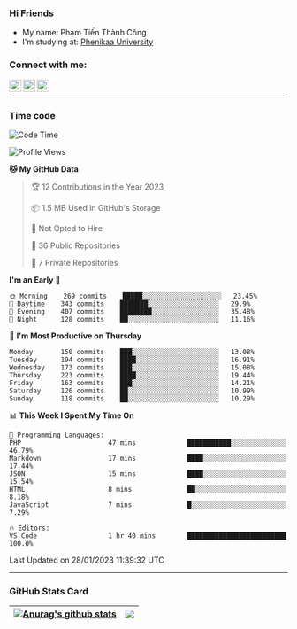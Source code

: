 ### Hi Friends

- My name: Phạm Tiến Thành Công
- I'm studying at: [Phenikaa University]


### Connect with me:
[<img align="left" alt="PhamTienThanhCong | Facebook" width="22px" src="https://upload.wikimedia.org/wikipedia/commons/thumb/1/16/Facebook-icon-1.png/640px-Facebook-icon-1.png" />][facebook]
[<img align="left" alt="PhamTienThanhCong | Zalo" width="22px" src="https://www.anphatpc.com.vn/template/anphat_2020v2/images/icon-zalo.jpg" />][zalo]
[<img align="left" alt="PhamTienThanhCong | LinkedIn" width="22px" src="https://cdn3.iconfinder.com/data/icons/inficons/512/linkedin.png" />][linkedin]

<br />

---

### Time code

<!--START_SECTION:waka-->
![Code Time](http://img.shields.io/badge/Code%20Time-848%20hrs%2043%20mins-blue)

![Profile Views](http://img.shields.io/badge/Profile%20Views-3-blue)

**🐱 My GitHub Data** 

> 🏆 12 Contributions in the Year 2023
 > 
> 📦 1.5 MB Used in GitHub's Storage 
 > 
> 🚫 Not Opted to Hire
 > 
> 📜 36 Public Repositories 
 > 
> 🔑 7 Private Repositories  
 > 
**I'm an Early 🐤** 

```text
🌞 Morning    269 commits    █████░░░░░░░░░░░░░░░░░░░░   23.45% 
🌆 Daytime    343 commits    ███████░░░░░░░░░░░░░░░░░░   29.9% 
🌃 Evening    407 commits    ████████░░░░░░░░░░░░░░░░░   35.48% 
🌙 Night      128 commits    ██░░░░░░░░░░░░░░░░░░░░░░░   11.16%

```
📅 **I'm Most Productive on Thursday** 

```text
Monday       150 commits    ███░░░░░░░░░░░░░░░░░░░░░░   13.08% 
Tuesday      194 commits    ████░░░░░░░░░░░░░░░░░░░░░   16.91% 
Wednesday    173 commits    ███░░░░░░░░░░░░░░░░░░░░░░   15.08% 
Thursday     223 commits    ████░░░░░░░░░░░░░░░░░░░░░   19.44% 
Friday       163 commits    ███░░░░░░░░░░░░░░░░░░░░░░   14.21% 
Saturday     126 commits    ██░░░░░░░░░░░░░░░░░░░░░░░   10.99% 
Sunday       118 commits    ██░░░░░░░░░░░░░░░░░░░░░░░   10.29%

```


📊 **This Week I Spent My Time On** 

```text
💬 Programming Languages: 
PHP                      47 mins             ███████████░░░░░░░░░░░░░░   46.79% 
Markdown                 17 mins             ████░░░░░░░░░░░░░░░░░░░░░   17.44% 
JSON                     15 mins             ████░░░░░░░░░░░░░░░░░░░░░   15.54% 
HTML                     8 mins              ██░░░░░░░░░░░░░░░░░░░░░░░   8.18% 
JavaScript               7 mins              █░░░░░░░░░░░░░░░░░░░░░░░░   7.29%

🔥 Editors: 
VS Code                  1 hr 40 mins        █████████████████████████   100.0%

```


 Last Updated on 28/01/2023 11:39:32 UTC
<!--END_SECTION:waka-->

---

### GitHub Stats Card

| <a href="https://github.com/phamtienthanhcong"><img align="center" src="https://github-readme-stats.vercel.app/api?username=PhamTienThanhCong&show_icons=true&include_all_commits=true&theme=buefy&hide_border=true&theme=ocean_dark" alt="Anurag's github stats" /></a> | <a href="https://github.com/phamtienthanhcong"><img align="center" src="https://github-readme-stats.vercel.app/api/top-langs/?username=PhamTienThanhCong&layout=compact&theme=buefy&hide_border=true&theme=ocean_dark" /></a> |
| ------------- | ------------- |

[Phenikaa University]: https://phenikaa-uni.edu.vn/vi
[facebook]: https://www.facebook.com/phamtienthanhcong
[linkedin]: https://linkedin.com/in/phamtienthanhcong
[zalo]: https://zalo.me/0396396332
[tiktok]: https://www.tiktok.com/@phamtienthanhcong
[web]: https://github.com/PhamTienThanhCong/web_dev
[min project]: https://github.com/PhamTienThanhCong/Project-Of-Web
[c and cpp]: https://github.com/PhamTienThanhCong/Code_C_and_Cpro
[python]: https://github.com/PhamTienThanhCong/Python_beginer

